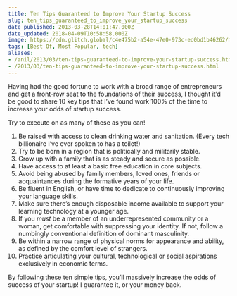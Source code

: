 ```yaml
---
title: Ten Tips Guaranteed to Improve Your Startup Success
slug: ten_tips_guaranteed_to_improve_your_startup_success
date_published: 2013-03-28T14:01:47.000Z
date_updated: 2018-04-09T10:58:58.000Z
image: https://cdn.glitch.global/c4e475b2-a54e-47e0-973c-ed0bd1b46262/mountaintop.webp?v=1670477680740
tags: [Best Of, Most Popular, tech]
aliases:
- /anil/2013/03/ten-tips-guaranteed-to-improve-your-startup-success.html
- /2013/03/ten-tips-guaranteed-to-improve-your-startup-success.html
---
```


Having had the good fortune to work with a broad range of entrepreneurs and get a front-row seat to the foundations of their success, I thought it’d be good to share 10 key tips that I’ve found work 100% of the time to increase your odds of startup success.

Try to execute on as many of these as you can!

1. Be raised with access to clean drinking water and sanitation. (Every tech billionaire I’ve ever spoken to has a toilet!)
2. Try to be born in a region that is politically and militarily stable.
3. Grow up with a family that is as steady and secure as possible.
4. Have access to at least a basic free education in core subjects.
5. Avoid being abused by family members, loved ones, friends or acquaintances during the formative years of your life.
6. Be fluent in English, or have time to dedicate to continuously improving your language skills.
7. Make sure there’s enough disposable income available to support your learning technology at a younger age.
8. If you *must* be a member of an underrepresented community or a woman, get comfortable with suppressing your identity. If not, follow a numbingly conventional definition of dominant masculinity.
9. Be within a narrow range of physical norms for appearance and ability, as defined by the comfort level of strangers.
10. Practice articulating your cultural, technological or social aspirations exclusively in economic terms.

By following these ten simple tips, you’ll massively increase the odds of success of your startup! I guarantee it, or your money back.
